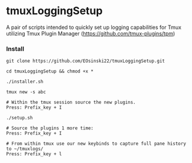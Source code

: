 # tmuxLoggingSetup
A pair of scripts intended to quickly set up logging capabilities for Tmux utilizing Tmux Plugin Manager (https://github.com/tmux-plugins/tpm)

### Install
`git clone https://github.com/EOsinski22/tmuxLoggingSetup.git`

`cd tmuxLoggingSetup && chmod +x *`

`./installer.sh`

`tmux new -s abc`

```
# Within the tmux session source the new plugins.
Press: Prefix_key + I
```

`./setup.sh`

```
# Source the plugins 1 more time: 
Press: Prefix_key + I
```

```
# From within tmux use our new keybinds to capture full pane history to ~/tmuxlogs/
Press: Prefix_key + l
```
